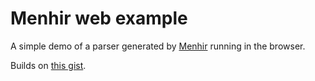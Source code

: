 # Menhir web example

A simple demo of a parser generated by [Menhir](https://cambium.inria.fr/~fpottier/menhir/) running in the browser.

Builds on [this gist](https://gist.github.com/zehnpaard/817e0ae7eeffdec7a9d209ea86437a05).
